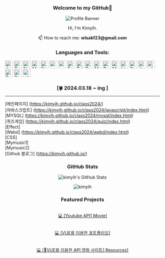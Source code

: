 <h3 align="center">Welcome to my GitHub💫</h3>

<p align="center">
  <img src="https://github.com/kimyih/kimyih.github.io/assets/163376151/f1d6e1a9-f0de-4b23-9d90-4331d63b12eb" alt="Profile Banner"/>
</p>

<p align="center">Hi, I'm Kimyih.</p>

<p align="center">📫 How to reach me: <strong>wlsakf23@gmail.com</strong></p>

<h3 align="center">Languages and Tools:</h3>

<p align="center">

<a target="_blank" rel="noopener noreferrer nofollow" href="https://camo.githubusercontent.com/e8673351981bb2163e622bb9dbff0ccb34932efb83c8278db594ecf1f6fa9b83/68747470733a2f2f696d672e736869656c64732e696f2f62616467652f4a6176615363726970742d79656c6c6f773f7374796c653d666f722d7468652d6261646765266c6f676f3d6a617661736372697074266c6f676f436f6c6f723d7768697465"><img alt="JavaScript" src="https://camo.githubusercontent.com/e8673351981bb2163e622bb9dbff0ccb34932efb83c8278db594ecf1f6fa9b83/68747470733a2f2f696d672e736869656c64732e696f2f62616467652f4a6176615363726970742d79656c6c6f773f7374796c653d666f722d7468652d6261646765266c6f676f3d6a617661736372697074266c6f676f436f6c6f723d7768697465" height="25px" data-canonical-src="https://img.shields.io/badge/JavaScript-yellow?style=for-the-badge&amp;logo=javascript&amp;logoColor=white" style="max-width: 100%;"></a>
<a target="_blank" rel="noopener noreferrer nofollow" href="https://camo.githubusercontent.com/9400dde740e192fab5414af591675fc97f6321267d777746a567d15accb7cf5d/68747470733a2f2f696d672e736869656c64732e696f2f62616467652f52656163742d626c75653f7374796c653d666f722d7468652d6261646765266c6f676f3d7265616374266c6f676f436f6c6f723d7768697465"><img alt="React" src="https://camo.githubusercontent.com/9400dde740e192fab5414af591675fc97f6321267d777746a567d15accb7cf5d/68747470733a2f2f696d672e736869656c64732e696f2f62616467652f52656163742d626c75653f7374796c653d666f722d7468652d6261646765266c6f676f3d7265616374266c6f676f436f6c6f723d7768697465" height="25px" data-canonical-src="https://img.shields.io/badge/React-blue?style=for-the-badge&amp;logo=react&amp;logoColor=white" style="max-width: 100%;"></a>
<a target="_blank" rel="noopener noreferrer nofollow" href="https://camo.githubusercontent.com/2abe53f4176fd7b9639f1c316e77574575c1c99c660e03fefa08299045988ba5/68747470733a2f2f696d672e736869656c64732e696f2f62616467652f4e6578742d626c61636b3f7374796c653d666f722d7468652d6261646765266c6f676f3d6e6578742e6a73266c6f676f436f6c6f723d7768697465"><img alt="NextJs" src="https://camo.githubusercontent.com/2abe53f4176fd7b9639f1c316e77574575c1c99c660e03fefa08299045988ba5/68747470733a2f2f696d672e736869656c64732e696f2f62616467652f4e6578742d626c61636b3f7374796c653d666f722d7468652d6261646765266c6f676f3d6e6578742e6a73266c6f676f436f6c6f723d7768697465" height="25px" data-canonical-src="https://img.shields.io/badge/Next-black?style=for-the-badge&amp;logo=next.js&amp;logoColor=white" style="max-width: 100%;"></a>
<a target="_blank" rel="noopener noreferrer nofollow" href="https://camo.githubusercontent.com/bb133f9a48e0ad5238b369d19d4cfe1a950a59a3cf7f0d846a90272031488ca1/68747470733a2f2f696d672e736869656c64732e696f2f62616467652f2d4d6f6e676f44422d3133616135323f7374796c653d666c61742d737175617265266c6f676f3d6d6f6e676f6462266c6f676f436f6c6f723d7768697465"><img alt="MongoDB" src="https://camo.githubusercontent.com/bb133f9a48e0ad5238b369d19d4cfe1a950a59a3cf7f0d846a90272031488ca1/68747470733a2f2f696d672e736869656c64732e696f2f62616467652f2d4d6f6e676f44422d3133616135323f7374796c653d666c61742d737175617265266c6f676f3d6d6f6e676f6462266c6f676f436f6c6f723d7768697465" height="25px" data-canonical-src="https://img.shields.io/badge/-MongoDB-13aa52?style=flat-square&amp;logo=mongodb&amp;logoColor=white" style="max-width: 100%;"></a>
<a target="_blank" rel="noopener noreferrer nofollow" href="https://camo.githubusercontent.com/85f7d55972c294b45f6c2f5822b9c569f215a3ca256be9e3283c122a9f6e6fe1/68747470733a2f2f696d672e736869656c64732e696f2f62616467652f2d4e6f64656a732d3433383533643f7374796c653d666c61742d737175617265266c6f676f3d4e6f64652e6a73266c6f676f436f6c6f723d7768697465"><img alt="Nodejs" src="https://camo.githubusercontent.com/85f7d55972c294b45f6c2f5822b9c569f215a3ca256be9e3283c122a9f6e6fe1/68747470733a2f2f696d672e736869656c64732e696f2f62616467652f2d4e6f64656a732d3433383533643f7374796c653d666c61742d737175617265266c6f676f3d4e6f64652e6a73266c6f676f436f6c6f723d7768697465" height="25px" data-canonical-src="https://img.shields.io/badge/-Nodejs-43853d?style=flat-square&amp;logo=Node.js&amp;logoColor=white" style="max-width: 100%;"></a>
<a target="_blank" rel="noopener noreferrer nofollow" href="https://camo.githubusercontent.com/4e7a2815e5f728e2e0301d4724f60f21d55399913a517ff6b6c193add0684a16/68747470733a2f2f696d672e736869656c64732e696f2f62616467652f4e504d2d2532333030303030302e7376673f7374796c653d666f722d7468652d6261646765266c6f676f3d6e706d266c6f676f436f6c6f723d7768697465"><img alt="npm" src="https://camo.githubusercontent.com/4e7a2815e5f728e2e0301d4724f60f21d55399913a517ff6b6c193add0684a16/68747470733a2f2f696d672e736869656c64732e696f2f62616467652f4e504d2d2532333030303030302e7376673f7374796c653d666f722d7468652d6261646765266c6f676f3d6e706d266c6f676f436f6c6f723d7768697465" height="25px" data-canonical-src="https://img.shields.io/badge/NPM-%23000000.svg?style=for-the-badge&amp;logo=npm&amp;logoColor=white" style="max-width: 100%;"></a>
<a target="_blank" rel="noopener noreferrer nofollow" href="https://camo.githubusercontent.com/ff4ce3f023f28367db26fcca960568aa8c8c8fbaf419b9f255484e8830fdc0d7/68747470733a2f2f696d672e736869656c64732e696f2f62616467652f2d52656475782d3736344142433f7374796c653d666c61742d737175617265266c6f676f3d7265647578266c6f676f436f6c6f723d7768697465"><img alt="redux" src="https://camo.githubusercontent.com/ff4ce3f023f28367db26fcca960568aa8c8c8fbaf419b9f255484e8830fdc0d7/68747470733a2f2f696d672e736869656c64732e696f2f62616467652f2d52656475782d3736344142433f7374796c653d666c61742d737175617265266c6f676f3d7265647578266c6f676f436f6c6f723d7768697465" height="25px" data-canonical-src="https://img.shields.io/badge/-Redux-764ABC?style=flat-square&amp;logo=redux&amp;logoColor=white" style="max-width: 100%;"></a>
 <a target="_blank" rel="noopener noreferrer nofollow" href="https://camo.githubusercontent.com/1bf0d1f3d3c56a35fb820e063b0fc6fed019ca6999c4c5abe17cfdbe3ce190c3/68747470733a2f2f696d672e736869656c64732e696f2f62616467652f657870726573732e6a732d2532333430346435392e7376673f7374796c653d666f722d7468652d6261646765266c6f676f3d65787072657373266c6f676f436f6c6f723d253233363144414642"><img alt="Express" src="https://camo.githubusercontent.com/1bf0d1f3d3c56a35fb820e063b0fc6fed019ca6999c4c5abe17cfdbe3ce190c3/68747470733a2f2f696d672e736869656c64732e696f2f62616467652f657870726573732e6a732d2532333430346435392e7376673f7374796c653d666f722d7468652d6261646765266c6f676f3d65787072657373266c6f676f436f6c6f723d253233363144414642" height="25px" data-canonical-src="https://img.shields.io/badge/express.js-%23404d59.svg?style=for-the-badge&amp;logo=express&amp;logoColor=%2361DAFB" style="max-width: 100%;"></a>
<a target="_blank" rel="noopener noreferrer nofollow" href="https://camo.githubusercontent.com/6c62369c4e99b8a15e8bc2252842ba29e6af1a870849ba36b78e534304113437/68747470733a2f2f696d672e736869656c64732e696f2f62616467652f5461696c77696e645f4353532d3338423241433f7374796c653d666f722d7468652d6261646765266c6f676f3d7461696c77696e642d637373266c6f676f436f6c6f723d7768697465"><img alt="Tailwidcss" src="https://camo.githubusercontent.com/6c62369c4e99b8a15e8bc2252842ba29e6af1a870849ba36b78e534304113437/68747470733a2f2f696d672e736869656c64732e696f2f62616467652f5461696c77696e645f4353532d3338423241433f7374796c653d666f722d7468652d6261646765266c6f676f3d7461696c77696e642d637373266c6f676f436f6c6f723d7768697465" height="25px" data-canonical-src="https://img.shields.io/badge/Tailwind_CSS-38B2AC?style=for-the-badge&amp;logo=tailwind-css&amp;logoColor=white" style="max-width: 100%;"></a>
<a target="_blank" rel="noopener noreferrer nofollow" href="https://camo.githubusercontent.com/c402bd25609922ab7160b91524aeb125a2e664070816aeb6dd66af9c41f70087/68747470733a2f2f696d672e736869656c64732e696f2f62616467652f426f6f7473747261702d3536334437433f7374796c653d666f722d7468652d6261646765266c6f676f3d626f6f747374726170266c6f676f436f6c6f723d7768697465"><img alt="Bootstrap" src="https://camo.githubusercontent.com/c402bd25609922ab7160b91524aeb125a2e664070816aeb6dd66af9c41f70087/68747470733a2f2f696d672e736869656c64732e696f2f62616467652f426f6f7473747261702d3536334437433f7374796c653d666f722d7468652d6261646765266c6f676f3d626f6f747374726170266c6f676f436f6c6f723d7768697465" height="25px" data-canonical-src="https://img.shields.io/badge/Bootstrap-563D7C?style=for-the-badge&amp;logo=bootstrap&amp;logoColor=white" style="max-width: 100%;"></a>
<a target="_blank" rel="noopener noreferrer nofollow" href="https://camo.githubusercontent.com/3c4eff23b81efd3c68a18508d8504b5ab4229f59b6a79b6beff2c47dcdedbd15/68747470733a2f2f696d672e736869656c64732e696f2f62616467652f4d6174657269616c2d2d55492d3030383143423f7374796c653d666f722d7468652d6261646765266c6f676f3d6d6174657269616c2d7569266c6f676f436f6c6f723d7768697465"><img alt="Material UI" src="https://camo.githubusercontent.com/3c4eff23b81efd3c68a18508d8504b5ab4229f59b6a79b6beff2c47dcdedbd15/68747470733a2f2f696d672e736869656c64732e696f2f62616467652f4d6174657269616c2d2d55492d3030383143423f7374796c653d666f722d7468652d6261646765266c6f676f3d6d6174657269616c2d7569266c6f676f436f6c6f723d7768697465" height="25px" data-canonical-src="https://img.shields.io/badge/Material--UI-0081CB?style=for-the-badge&amp;logo=material-ui&amp;logoColor=white" style="max-width: 100%;"></a>
<a target="_blank" rel="noopener noreferrer nofollow" href="https://camo.githubusercontent.com/ff5bae8b465bd0867d4f1b51360e74b93efc962e62c025001c0af0cdf067d496/68747470733a2f2f696d672e736869656c64732e696f2f62616467652f507974686f6e2d3134333534433f7374796c653d666f722d7468652d6261646765266c6f676f3d707974686f6e266c6f676f436f6c6f723d7768697465"><img alt="Python" src="https://camo.githubusercontent.com/ff5bae8b465bd0867d4f1b51360e74b93efc962e62c025001c0af0cdf067d496/68747470733a2f2f696d672e736869656c64732e696f2f62616467652f507974686f6e2d3134333534433f7374796c653d666f722d7468652d6261646765266c6f676f3d707974686f6e266c6f676f436f6c6f723d7768697465" height="25px" data-canonical-src="https://img.shields.io/badge/Python-14354C?style=for-the-badge&amp;logo=python&amp;logoColor=white" style="max-width: 100%;"></a>
<a target="_blank" rel="noopener noreferrer nofollow" href="https://camo.githubusercontent.com/2f7f771079c71b8f4507a8f9fafe7739d210d383d926945fa199e10d8322d75e/68747470733a2f2f696d672e736869656c64732e696f2f62616467652f4d61726b646f776e2d3030303030303f7374796c653d666f722d7468652d6261646765266c6f676f3d6d61726b646f776e266c6f676f436f6c6f723d7768697465"><img alt="Markdown" src="https://camo.githubusercontent.com/2f7f771079c71b8f4507a8f9fafe7739d210d383d926945fa199e10d8322d75e/68747470733a2f2f696d672e736869656c64732e696f2f62616467652f4d61726b646f776e2d3030303030303f7374796c653d666f722d7468652d6261646765266c6f676f3d6d61726b646f776e266c6f676f436f6c6f723d7768697465" height="25px" data-canonical-src="https://img.shields.io/badge/Markdown-000000?style=for-the-badge&amp;logo=markdown&amp;logoColor=white" style="max-width: 100%;"></a>
<a target="_blank" rel="noopener noreferrer nofollow" href="https://camo.githubusercontent.com/bfe6a48836e87b13a16f1f56f88fee428475c2ac29247992ec9b8bcc7154f881/68747470733a2f2f696d672e736869656c64732e696f2f62616467652f48544d4c352d4533344632363f7374796c653d666f722d7468652d6261646765266c6f676f3d68746d6c35266c6f676f436f6c6f723d7768697465"><img alt="html5" src="https://camo.githubusercontent.com/bfe6a48836e87b13a16f1f56f88fee428475c2ac29247992ec9b8bcc7154f881/68747470733a2f2f696d672e736869656c64732e696f2f62616467652f48544d4c352d4533344632363f7374796c653d666f722d7468652d6261646765266c6f676f3d68746d6c35266c6f676f436f6c6f723d7768697465" height="25px" data-canonical-src="https://img.shields.io/badge/HTML5-E34F26?style=for-the-badge&amp;logo=html5&amp;logoColor=white" style="max-width: 100%;"></a>
<a target="_blank" rel="noopener noreferrer nofollow" href="https://camo.githubusercontent.com/472c222e8f240a48ae51cd9b082a1b857be809dcd851a25150890c2da50c13a5/68747470733a2f2f696d672e736869656c64732e696f2f62616467652f435353332d3135373242363f7374796c653d666f722d7468652d6261646765266c6f676f3d63737333266c6f676f436f6c6f723d7768697465"><img alt="Css3" src="https://camo.githubusercontent.com/472c222e8f240a48ae51cd9b082a1b857be809dcd851a25150890c2da50c13a5/68747470733a2f2f696d672e736869656c64732e696f2f62616467652f435353332d3135373242363f7374796c653d666f722d7468652d6261646765266c6f676f3d63737333266c6f676f436f6c6f723d7768697465" height="25px" data-canonical-src="https://img.shields.io/badge/CSS3-1572B6?style=for-the-badge&amp;logo=css3&amp;logoColor=white" style="max-width: 100%;"></a>
<a target="_blank" rel="noopener noreferrer nofollow" href="https://camo.githubusercontent.com/a57a9d81e0d6ff9eb70a3ed5f41916038f384f1965688ddb4ccfeaf6da5c2eef/68747470733a2f2f696d672e736869656c64732e696f2f62616467652f6a71756572792d2532333037363941442e7376673f7374796c653d666f722d7468652d6261646765266c6f676f3d6a7175657279266c6f676f436f6c6f723d7768697465"><img alt="Jquery" src="https://camo.githubusercontent.com/a57a9d81e0d6ff9eb70a3ed5f41916038f384f1965688ddb4ccfeaf6da5c2eef/68747470733a2f2f696d672e736869656c64732e696f2f62616467652f6a71756572792d2532333037363941442e7376673f7374796c653d666f722d7468652d6261646765266c6f676f3d6a7175657279266c6f676f436f6c6f723d7768697465" height="25px" data-canonical-src="https://img.shields.io/badge/jquery-%230769AD.svg?style=for-the-badge&amp;logo=jquery&amp;logoColor=white" style="max-width: 100%;"></a>
<a target="_blank" rel="noopener noreferrer nofollow" href="https://camo.githubusercontent.com/3d4a55e7d45198177f13f9f10c536edd2970c43d753759585e3391d04677e56d/68747470733a2f2f696d672e736869656c64732e696f2f62616467652f2d4769742d4630353033323f7374796c653d666c61742d737175617265266c6f676f3d676974266c6f676f436f6c6f723d7768697465"><img alt="git" src="https://camo.githubusercontent.com/3d4a55e7d45198177f13f9f10c536edd2970c43d753759585e3391d04677e56d/68747470733a2f2f696d672e736869656c64732e696f2f62616467652f2d4769742d4630353033323f7374796c653d666c61742d737175617265266c6f676f3d676974266c6f676f436f6c6f723d7768697465" height="25px" data-canonical-src="https://img.shields.io/badge/-Git-F05032?style=flat-square&amp;logo=git&amp;logoColor=white" style="max-width: 100%;"></a>
<a target="_blank" rel="noopener noreferrer nofollow" href="https://camo.githubusercontent.com/b09a8920e0dc92634b275acc60747074d61d2e90f4fa59c2c77acb169295c4d9/68747470733a2f2f696d672e736869656c64732e696f2f62616467652f2d42726176655f42726f777365722d4642353432423f7374796c653d666c61742d737175617265266c6f676f3d6272617665266c6f676f436f6c6f723d7768697465"><img alt="Brave browser" src="https://camo.githubusercontent.com/b09a8920e0dc92634b275acc60747074d61d2e90f4fa59c2c77acb169295c4d9/68747470733a2f2f696d672e736869656c64732e696f2f62616467652f2d42726176655f42726f777365722d4642353432423f7374796c653d666c61742d737175617265266c6f676f3d6272617665266c6f676f436f6c6f723d7768697465" height="25px" data-canonical-src="https://img.shields.io/badge/-Brave_Browser-FB542B?style=flat-square&amp;logo=brave&amp;logoColor=white" style="max-width: 100%;"></a>
<a target="_blank" rel="noopener noreferrer nofollow" href="https://camo.githubusercontent.com/5b4f50e6ab0e9ade665f62367bd0023e52e196cef383ec57b11ca03b72da4e7f/68747470733a2f2f696d672e736869656c64732e696f2f62616467652f2d50726574746965722d4637423933453f7374796c653d666c61742d737175617265266c6f676f3d7072657474696572266c6f676f436f6c6f723d7768697465"><img alt="Prettier" src="https://camo.githubusercontent.com/5b4f50e6ab0e9ade665f62367bd0023e52e196cef383ec57b11ca03b72da4e7f/68747470733a2f2f696d672e736869656c64732e696f2f62616467652f2d50726574746965722d4637423933453f7374796c653d666c61742d737175617265266c6f676f3d7072657474696572266c6f676f436f6c6f723d7768697465" height="25px" data-canonical-src="https://img.shields.io/badge/-Prettier-F7B93E?style=flat-square&amp;logo=prettier&amp;logoColor=white" style="max-width: 100%;"></a>
<a target="_blank" rel="noopener noreferrer nofollow" href="https://camo.githubusercontent.com/4f8210669c113b24c8b6dae514e63df3f10aa8b5fa1142df5a6eaf0e7e421c7e/68747470733a2f2f696d672e736869656c64732e696f2f62616467652f2d4769746875625f416374696f6e732d3230383846463f7374796c653d666c61742d737175617265266c6f676f3d6769746875622d616374696f6e73266c6f676f436f6c6f723d7768697465"><img alt="github actions" src="https://camo.githubusercontent.com/4f8210669c113b24c8b6dae514e63df3f10aa8b5fa1142df5a6eaf0e7e421c7e/68747470733a2f2f696d672e736869656c64732e696f2f62616467652f2d4769746875625f416374696f6e732d3230383846463f7374796c653d666c61742d737175617265266c6f676f3d6769746875622d616374696f6e73266c6f676f436f6c6f723d7768697465" height="25px" data-canonical-src="https://img.shields.io/badge/-Github_Actions-2088FF?style=flat-square&amp;logo=github-actions&amp;logoColor=white" style="max-width: 100%;"></a>
</div>
</p>

<h3 align="center">[🍀 2024.03.18 ~ ing ]</h3>

---

[메인페이지] (https://kimyih.github.io/class2024/) <br>
[자바스크립트] (https://kimyih.github.io/class2024/javascript/index.html) <br>
[MYSQL] (https://kimyih.github.io/class2024/mysql/index.html) <br>
[퀴즈게임] (https://kimyih.github.io/class2024/quiz/index.html) <br>
[Effect] <br>
[Webd] (https://kimyih.github.io/class2024/webd/index.html) <br>
[CSS] <br>
[Mymusic1] <br>
[Mymusic2] <br>
[Github 블로그] (https://kimyih.github.io/) <br>




<h3 align="center">GitHub Stats</h3>

<p align="center">
  <img src="https://github-readme-stats.vercel.app/api?username=kimyih&show_icons=true&text_color=616161&bg_color=ffffff&locale=en" alt="kimyih's GitHub Stats"/>
</p>

<p align="center">
  <img src="https://komarev.com/ghpvc/?username=kimyih&label=Profile%20views&color=0e75b6&style=flat" alt="kimyih" />
</p>

<h3 align="center">Featured Projects</h3>


<p align="center">
  <a href="https://youtube-movie.vercel.app/" target="_blank">
    <br>
    💻 [Youtube API1 Movie] 
  </a>
</p>

<p align="center">
  <a href="https://kimyihvue.netlify.app/" target="_blank">
    <br>
    💻 [VUE를 이용한 포트폴리오]
  </a>
</p>

<p align="center">
  <a href="https://movie-vue-yh.netlify.app/" target="_blank">
    <br>
    💻 [VUE를 이용한 API 영화 사이트]
Resources]
  </a>
</p>




